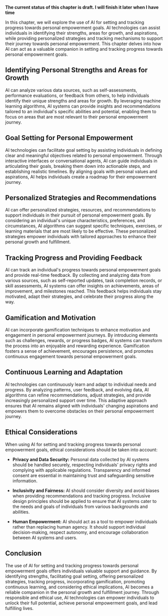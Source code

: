 **The current status of this chapter is draft. I will finish it later when I have time**

In this chapter, we will explore the use of AI for setting and tracking progress towards personal empowerment goals. AI technologies can assist individuals in identifying their strengths, areas for growth, and aspirations, while providing personalized strategies and tracking mechanisms to support their journey towards personal empowerment. This chapter delves into how AI can act as a valuable companion in setting and tracking progress towards personal empowerment goals.

Identifying Personal Strengths and Areas for Growth
---------------------------------------------------

AI can analyze various data sources, such as self-assessments, performance evaluations, or feedback from others, to help individuals identify their unique strengths and areas for growth. By leveraging machine learning algorithms, AI systems can provide insights and recommendations tailored to an individual's specific abilities and potential, enabling them to focus on areas that are most relevant to their personal empowerment journey.

Goal Setting for Personal Empowerment
-------------------------------------

AI technologies can facilitate goal setting by assisting individuals in defining clear and meaningful objectives related to personal empowerment. Through interactive interfaces or conversational agents, AI can guide individuals in articulating their goals, breaking them down into actionable steps, and establishing realistic timelines. By aligning goals with personal values and aspirations, AI helps individuals create a roadmap for their empowerment journey.

Personalized Strategies and Recommendations
-------------------------------------------

AI can offer personalized strategies, resources, and recommendations to support individuals in their pursuit of personal empowerment goals. By considering an individual's unique characteristics, preferences, and circumstances, AI algorithms can suggest specific techniques, exercises, or learning materials that are most likely to be effective. These personalized strategies empower individuals with tailored approaches to enhance their personal growth and fulfillment.

Tracking Progress and Providing Feedback
----------------------------------------

AI can track an individual's progress towards personal empowerment goals and provide real-time feedback. By collecting and analyzing data from various sources, such as self-reported updates, task completion records, or skill assessments, AI systems can offer insights on achievements, areas of improvement, and milestones reached. This feedback helps individuals stay motivated, adapt their strategies, and celebrate their progress along the way.

Gamification and Motivation
---------------------------

AI can incorporate gamification techniques to enhance motivation and engagement in personal empowerment journeys. By introducing elements such as challenges, rewards, or progress badges, AI systems can transform the process into an enjoyable and rewarding experience. Gamification fosters a sense of achievement, encourages persistence, and promotes continuous engagement towards personal empowerment goals.

Continuous Learning and Adaptation
----------------------------------

AI technologies can continuously learn and adapt to individual needs and progress. By analyzing patterns, user feedback, and evolving data, AI algorithms can refine recommendations, adjust strategies, and provide increasingly personalized support over time. This adaptive approach ensures that AI remains aligned with individuals' changing aspirations and empowers them to overcome obstacles on their personal empowerment journey.

Ethical Considerations
----------------------

When using AI for setting and tracking progress towards personal empowerment goals, ethical considerations should be taken into account:

* **Privacy and Data Security:** Personal data collected by AI systems should be handled securely, respecting individuals' privacy rights and complying with applicable regulations. Transparency and informed consent are essential in maintaining trust and safeguarding sensitive information.

* **Inclusivity and Fairness:** AI should consider diversity and avoid biases when providing recommendations and tracking progress. Inclusive design principles should be applied to ensure that AI systems cater to the needs and goals of individuals from various backgrounds and abilities.

* **Human Empowerment:** AI should act as a tool to empower individuals rather than replacing human agency. It should support individual decision-making, respect autonomy, and encourage collaboration between AI systems and users.

Conclusion
----------

The use of AI for setting and tracking progress towards personal empowerment goals offers individuals valuable support and guidance. By identifying strengths, facilitating goal setting, offering personalized strategies, tracking progress, incorporating gamification, promoting continuous learning, and considering ethical implications, AI becomes a reliable companion in the personal growth and fulfillment journey. Through responsible and ethical use, AI technologies can empower individuals to unlock their full potential, achieve personal empowerment goals, and lead fulfilling lives.
